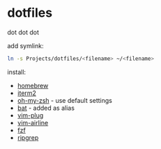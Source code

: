 # dotfiles
dot dot dot

add symlink:
```bash
ln -s Projects/dotfiles/<filename> ~/<filename>
```

install:
* [homebrew](https://brew.sh/)
* [iterm2](https://iterm2.com/)
* [oh-my-zsh](https://ohmyz.sh/`) - use default settings
* [bat](https://github.com/sharkdp/bat) - added as alias
* [vim-plug](https://github.com/junegunn/vim-plug)
* [vim-airline](https://github.com/vim-airline/vim-airline)
* [fzf](https://github.com/junegunn/fzf)
* [ripgrep](https://github.com/BurntSushi/ripgrep)

